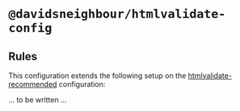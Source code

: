 # `@davidsneighbour/htmlvalidate-config`

## Rules

This configuration extends the following setup on the [htmlvalidate-recommended](https://html-validate.org/rules/presets.html) configuration:

... to be written ...
